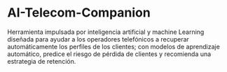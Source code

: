 # AI-Telecom-Companion
Herramienta impulsada por inteligencia artificial y machine Learning diseñada para ayudar a los operadores telefónicos a recuperar automáticamente los perfiles de los clientes; con modelos de aprendizaje automático, predice el riesgo de pérdida de clientes y recomienda una estrategia de retención.
